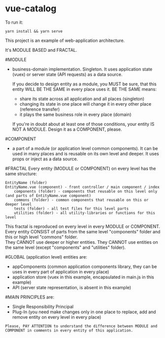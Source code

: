# vue-catalog

To run it:
````
yarn install && yarn serve
````

This project is an example of web-application architecture.

It's MODULE BASED and FRACTAL.

#MODULE 
- business-domain implementation. 
  Singleton.
  It uses application state (vuex) or server state (API requests) as a data source.
  
  If you decide to design entity as a module, you MUST be sure, that this entity WILL BE THE SAME in every place uses it.
  BE THE SAME means:
  - share its state across all application and all places (singleton)
  - changing its state in one place will change it in every other place (reference transfer)
  - it plays the same business role in every place (domain)
    
  If you're in doubt about at least one of those conditions, your entity IS NOT A MODULE. Design it as a COMPONENT, please.


#COMPONENT 
- a part of a module (or application level common components). 
  It can be used in many places and is reusable on its own level and deeper.
  It uses props or inject as a data source.


#FRACTAL
Every entity (MODULE or COMPONENT) on every level has the same structure:

````
EntityName (folder)
EntityName.vue (component) - front controller / main component / index
    components (folder) - components that reusable on this level only (and parts of EntityName.vue component)
    commons (folder) - common components that reusable on this or deeper level
    tests (folder) - all test files for this level parts
    utilities (folder) - all utility-libraries or functions for this level
````

This fractal is reproduced on every level in every MODULE or COMPONENT.
Every entity CONSIST of parts from the same level "components" folder and this or high level "commons" folder.  
They CANNOT use deeper or higher entities. They CANNOT use entities on the same level (except "components" and "utilities" folder).


#GLOBAL (application level) entities are:
- appComponents (common application components library, they can be uses in every part of application in every place)
- application store (vuex in this example, encapsulated in main.js in this example)
- API (server state representation, is absent in this example)


#MAIN PRINCIPLES are:
- Single Responsibility Principal
- Plug-In (you need make changes only in one place to replace, add and remove entity on every level in every place)

```
Please, PAY ATTENTION to understand the difference between MODULE and COMPONENT in comments in every entity of this application.
```